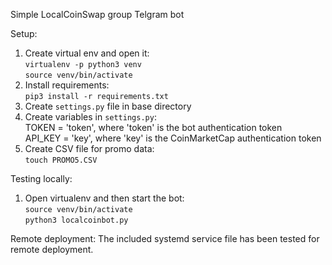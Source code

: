Simple LocalCoinSwap group Telgram bot

Setup:
1. Create virtual env and open it:  
  ```virtualenv -p python3 venv```  
  ```source venv/bin/activate```
2. Install requirements:  
  ```pip3 install -r requirements.txt```
3. Create `settings.py` file in base directory
4. Create variables in `settings.py`:  
  TOKEN = 'token', where 'token' is the bot authentication token  
  API_KEY = 'key', where 'key' is the CoinMarketCap authentication token
5. Create CSV file for promo data:  
  ```touch PROMO5.CSV```

Testing locally:
1. Open virtualenv and then start the bot:  
  ```source venv/bin/activate```  
  ```python3 localcoinbot.py```

Remote deployment:
The included systemd service file has been tested for remote deployment.